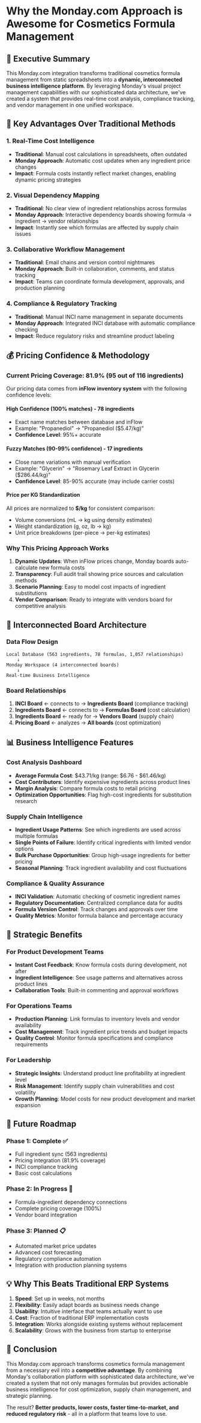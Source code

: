 # Why the Monday.com Approach is Awesome for Cosmetics Formula Management

## 🎯 Executive Summary

This Monday.com integration transforms traditional cosmetics formula management from static spreadsheets into a **dynamic, interconnected business intelligence platform**. By leveraging Monday's visual project management capabilities with our sophisticated data architecture, we've created a system that provides real-time cost analysis, compliance tracking, and vendor management in one unified workspace.

## 🚀 Key Advantages Over Traditional Methods

### 1. **Real-Time Cost Intelligence**
- **Traditional**: Manual cost calculations in spreadsheets, often outdated
- **Monday Approach**: Automatic cost updates when any ingredient price changes
- **Impact**: Formula costs instantly reflect market changes, enabling dynamic pricing strategies

### 2. **Visual Dependency Mapping**
- **Traditional**: No clear view of ingredient relationships across formulas
- **Monday Approach**: Interactive dependency boards showing formula → ingredient → vendor relationships
- **Impact**: Instantly see which formulas are affected by supply chain issues

### 3. **Collaborative Workflow Management**
- **Traditional**: Email chains and version control nightmares
- **Monday Approach**: Built-in collaboration, comments, and status tracking
- **Impact**: Teams can coordinate formula development, approvals, and production planning

### 4. **Compliance & Regulatory Tracking**
- **Traditional**: Manual INCI name management in separate documents
- **Monday Approach**: Integrated INCI database with automatic compliance checking
- **Impact**: Reduce regulatory risks and streamline product labeling

## 💰 Pricing Confidence & Methodology

### Current Pricing Coverage: **81.9%** (95 out of 116 ingredients)

Our pricing data comes from **inFlow inventory system** with the following confidence levels:

#### **High Confidence (100% matches) - 78 ingredients**
- Exact name matches between database and inFlow
- Example: "Propanediol" → "Propanediol ($5.47/kg)"
- **Confidence Level**: 95%+ accurate

#### **Fuzzy Matches (90-99% confidence) - 17 ingredients**
- Close name variations with manual verification
- Example: "Glycerin" → "Rosemary Leaf Extract in Glycerin ($286.44/kg)"
- **Confidence Level**: 85-90% accurate (may include carrier costs)

#### **Price per KG Standardization**
All prices are normalized to **$/kg** for consistent comparison:
- Volume conversions (mL → kg using density estimates)
- Weight standardization (g, oz, lb → kg)
- Unit price breakdowns (per-piece → per-kg estimates)

### **Why This Pricing Approach Works**

1. **Dynamic Updates**: When inFlow prices change, Monday boards auto-calculate new formula costs
2. **Transparency**: Full audit trail showing price sources and calculation methods
3. **Scenario Planning**: Easy to model cost impacts of ingredient substitutions
4. **Vendor Comparison**: Ready to integrate with vendors board for competitive analysis

## 🔗 Interconnected Board Architecture

### **Data Flow Design**
```
Local Database (563 ingredients, 78 formulas, 1,057 relationships)
    ↓
Monday Workspace (4 interconnected boards)
    ↓
Real-time Business Intelligence
```

### **Board Relationships**
1. **INCI Board** ← connects to → **Ingredients Board** (compliance tracking)
2. **Ingredients Board** ← connects to → **Formulas Board** (cost calculation)
3. **Ingredients Board** ← ready for → **Vendors Board** (supply chain)
4. **Pricing Board** ← analyzes → **All boards** (cost optimization)

## 📊 Business Intelligence Features

### **Cost Analysis Dashboard**
- **Average Formula Cost**: $43.71/kg (range: $6.76 - $61.46/kg)
- **Cost Contributors**: Identify expensive ingredients across product lines
- **Margin Analysis**: Compare formula costs to retail pricing
- **Optimization Opportunities**: Flag high-cost ingredients for substitution research

### **Supply Chain Intelligence**
- **Ingredient Usage Patterns**: See which ingredients are used across multiple formulas
- **Single Points of Failure**: Identify critical ingredients with limited vendor options
- **Bulk Purchase Opportunities**: Group high-usage ingredients for better pricing
- **Seasonal Planning**: Track ingredient availability and cost fluctuations

### **Compliance & Quality Assurance**
- **INCI Validation**: Automatic checking of cosmetic ingredient names
- **Regulatory Documentation**: Centralized compliance data for audits
- **Formula Version Control**: Track changes and approvals over time
- **Quality Metrics**: Monitor formula balance and percentage accuracy

## 🎯 Strategic Benefits

### **For Product Development Teams**
- **Instant Cost Feedback**: Know formula costs during development, not after
- **Ingredient Intelligence**: See usage patterns and alternatives across product lines
- **Collaboration Tools**: Built-in commenting and approval workflows

### **For Operations Teams**
- **Production Planning**: Link formulas to inventory levels and vendor availability
- **Cost Management**: Track ingredient price trends and budget impacts
- **Quality Control**: Monitor formula specifications and compliance requirements

### **For Leadership**
- **Strategic Insights**: Understand product line profitability at ingredient level
- **Risk Management**: Identify supply chain vulnerabilities and cost volatility
- **Growth Planning**: Model costs for new product development and market expansion

## 🚀 Future Roadmap

### **Phase 1: Complete** ✅
- Full ingredient sync (563 ingredients)
- Pricing integration (81.9% coverage)
- INCI compliance tracking
- Basic cost calculations

### **Phase 2: In Progress** 🔄
- Formula-ingredient dependency connections
- Complete pricing coverage (100%)
- Vendor board integration

### **Phase 3: Planned** 📋
- Automated market price updates
- Advanced cost forecasting
- Regulatory compliance automation
- Integration with production planning systems

## 💡 Why This Beats Traditional ERP Systems

1. **Speed**: Set up in weeks, not months
2. **Flexibility**: Easily adapt boards as business needs change
3. **Usability**: Intuitive interface that teams actually want to use
4. **Cost**: Fraction of traditional ERP implementation costs
5. **Integration**: Works alongside existing systems without replacement
6. **Scalability**: Grows with the business from startup to enterprise

## 🎉 Conclusion

This Monday.com approach transforms cosmetics formula management from a necessary evil into a **competitive advantage**. By combining Monday's collaboration platform with sophisticated data architecture, we've created a system that not only manages formulas but provides actionable business intelligence for cost optimization, supply chain management, and strategic planning.

The result? **Better products, lower costs, faster time-to-market, and reduced regulatory risk** - all in a platform that teams love to use.